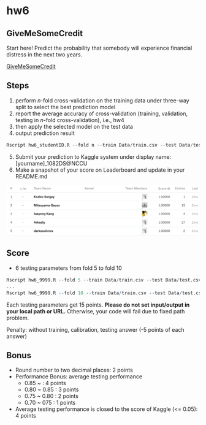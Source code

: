 # hw6

## GiveMeSomeCredit

Start here! Predict the probability that somebody will experience financial distress in the next two years.

[GiveMeSomeCredit](https://www.kaggle.com/c/GiveMeSomeCredit/overview)

## Steps

1. perform *n*-fold cross-validation on the training data under three-way split to select the best prediction model
2. report the average accuracy of cross-validation (training, validation, testing in *n*-fold cross-validation), i.e., hw4
3. then apply the selected model on the test data
4. output prediction result

```R
Rscript hw6_studentID.R --fold n --train Data/train.csv --test Data/test.csv --report performance.csv --predict predict.csv
```

5. Submit your prediction to Kaggle system under display name: [yourname]_1082DS@NCCU
6. Make a snapshot of your score on Leaderboard and update in your README.md

![GiveMeSomeCreditLeaderBoard](GiveMeSomeCredit.png)

## Score

* 6 testing parameters from fold 5 to fold 10

```R
Rscript hw6_9999.R --fold 5 --train Data/train.csv --test Data/test.csv --report performance1.csv --predict predict.csv
...
Rscript hw6_9999.R --fold 10 --train Data/train.csv --test Data/test.csv --report performance6.csv --predict predict.csv
```
Each testing parameters get 15 points.
**Please do not set input/output in your local path or URL.** 
Otherwise, your code will fail due to fixed path problem.

Penalty: without training, calibration, testing answer (-5 points of each answer)

## Bonus
* Round number to two decimal places: 2 points
* Performance Bonus: average testing performance
  * 0.85 ~ : 4 points
  * 0.80 ~ 0.85 : 3 points
  * 0.75 ~ 0.80 : 2 points
  * 0.70 ~ 075 : 1 points
* Average testing performance is closed to the score of Kaggle (<= 0.05): 4 points
